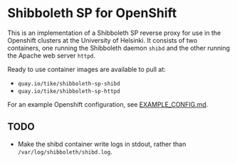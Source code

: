 # Shibboleth SP for OpenShift

This is an implementation of a Shibboleth SP reverse proxy for use in the Openshift clusters
at the University of Helsinki. It consists of two containers, one running the Shibboleth daemon
`shibd` and the other running the Apache web server `httpd`.

Ready to use container images are available to pull at:

* `quay.io/tike/shibboleth-sp-shibd`
* `quay.io/tike/shibboleth-sp-httpd`

For an example Openshift configuration, see [EXAMPLE_CONFIG.md](EXAMPLE_CONFIG.md).

## TODO

* Make the shibd container write logs in stdout, rather than `/var/log/shibboleth/shibd.log`.
